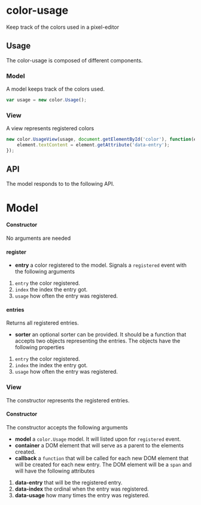 color-usage
===========

Keep track of the colors used in a pixel-editor

Usage
-----

The color-usage is composed of different components.

### Model

A model keeps track of the colors used.

```js
var usage = new color.Usage();
```

### View

A view represents registered colors

```js
new color.UsageView(usage, document.getElementById('color'), function(element){
	element.textContent = element.getAttribute('data-entry');
});
```

API
---

The model responds to to the following API.

# Model

#### Constructor

No arguments are needed

#### register

* **entry** a color registered to the model. Signals a `registered`
event with the following arguments
1. `entry` the color registered.
2. `index` the index the entry got.
3. `usage` how often the entry was registered.


#### entries

Returns all registered entries.

* **sorter** an optional sorter can be provided. It should be a
  function that accepts two objects representing the entries. The
  objects have the following properties

1. `entry` the color registered.
2. `index` the index the entry got.
3. `usage` how often the entry was registered.

### View

The constructor represents the registered entries.

#### Constructor

The constructor accepts the following arguments

* **model** a `color.Usage` model. It will listed upon for
  `registered` event.
* **container** a DOM element that will serve as a parent to the
  elements created.
* **callback** a `function` that will be called for each new DOM
  element that will be created for each new entry. The DOM element
  will be a `span` and will have the following attributes

1. **data-entry** that will be the registered entry.
2. **data-index** the ordinal when the entry was registered.
3. **data-usage** how many times the entry was registered.
